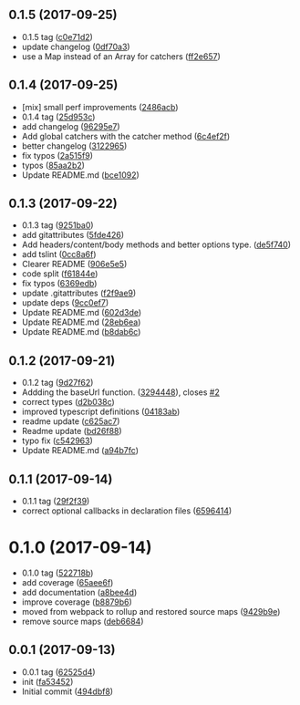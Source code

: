 <a name="0.1.5"></a>
## 0.1.5 (2017-09-25)

* 0.1.5 tag ([c0e71d2](https://github.com/elbywan/wretch/commit/c0e71d2))
* update changelog ([0df70a3](https://github.com/elbywan/wretch/commit/0df70a3))
* use a Map instead of an Array for catchers ([ff2e657](https://github.com/elbywan/wretch/commit/ff2e657))



<a name="0.1.4"></a>
## 0.1.4 (2017-09-25)

* [mix] small perf improvements ([2486acb](https://github.com/elbywan/wretch/commit/2486acb))
* 0.1.4 tag ([25d953c](https://github.com/elbywan/wretch/commit/25d953c))
* add changelog ([96295e7](https://github.com/elbywan/wretch/commit/96295e7))
* Add global catchers with the catcher method ([6c4ef2f](https://github.com/elbywan/wretch/commit/6c4ef2f))
* better changelog ([3122965](https://github.com/elbywan/wretch/commit/3122965))
* fix typos ([2a515f9](https://github.com/elbywan/wretch/commit/2a515f9))
* typos ([85aa2b2](https://github.com/elbywan/wretch/commit/85aa2b2))
* Update README.md ([bce1092](https://github.com/elbywan/wretch/commit/bce1092))



<a name="0.1.3"></a>
## 0.1.3 (2017-09-22)

* 0.1.3 tag ([9251ba0](https://github.com/elbywan/wretch/commit/9251ba0))
* add gitattributes ([5fde426](https://github.com/elbywan/wretch/commit/5fde426))
* Add headers/content/body methods and better options type. ([de5f740](https://github.com/elbywan/wretch/commit/de5f740))
* add tslint ([0cc8a6f](https://github.com/elbywan/wretch/commit/0cc8a6f))
* Clearer README ([906e5e5](https://github.com/elbywan/wretch/commit/906e5e5))
* code split ([f61844e](https://github.com/elbywan/wretch/commit/f61844e))
* fix typos ([6369edb](https://github.com/elbywan/wretch/commit/6369edb))
* update .gitattributes ([f2f9ae9](https://github.com/elbywan/wretch/commit/f2f9ae9))
* update deps ([9cc0ef7](https://github.com/elbywan/wretch/commit/9cc0ef7))
* Update README.md ([602d3de](https://github.com/elbywan/wretch/commit/602d3de))
* Update README.md ([28eb6ea](https://github.com/elbywan/wretch/commit/28eb6ea))
* Update README.md ([b8dab6c](https://github.com/elbywan/wretch/commit/b8dab6c))



<a name="0.1.2"></a>
## 0.1.2 (2017-09-21)

* 0.1.2 tag ([9d27f62](https://github.com/elbywan/wretch/commit/9d27f62))
* Addding the baseUrl function. ([3294448](https://github.com/elbywan/wretch/commit/3294448)), closes [#2](https://github.com/elbywan/wretch/issues/2)
* correct types ([d2b038c](https://github.com/elbywan/wretch/commit/d2b038c))
* improved typescript definitions ([04183ab](https://github.com/elbywan/wretch/commit/04183ab))
* readme update ([c625ac7](https://github.com/elbywan/wretch/commit/c625ac7))
* Readme update ([bd26f88](https://github.com/elbywan/wretch/commit/bd26f88))
* typo fix ([c542963](https://github.com/elbywan/wretch/commit/c542963))
* Update README.md ([a94b7fc](https://github.com/elbywan/wretch/commit/a94b7fc))



<a name="0.1.1"></a>
## 0.1.1 (2017-09-14)

* 0.1.1 tag ([29f2f39](https://github.com/elbywan/wretch/commit/29f2f39))
* correct optional callbacks in declaration files ([6596414](https://github.com/elbywan/wretch/commit/6596414))



<a name="0.1.0"></a>
# 0.1.0 (2017-09-14)

* 0.1.0 tag ([522718b](https://github.com/elbywan/wretch/commit/522718b))
* add coverage ([65aee6f](https://github.com/elbywan/wretch/commit/65aee6f))
* add documentation ([a8bee4d](https://github.com/elbywan/wretch/commit/a8bee4d))
* improve coverage ([b8879b6](https://github.com/elbywan/wretch/commit/b8879b6))
* moved from webpack to rollup and restored source maps ([9429b9e](https://github.com/elbywan/wretch/commit/9429b9e))
* remove source maps ([deb6684](https://github.com/elbywan/wretch/commit/deb6684))



<a name="0.0.1"></a>
## 0.0.1 (2017-09-13)

* 0.0.1 tag ([62525d4](https://github.com/elbywan/wretch/commit/62525d4))
* init ([fa53452](https://github.com/elbywan/wretch/commit/fa53452))
* Initial commit ([494dbf8](https://github.com/elbywan/wretch/commit/494dbf8))



